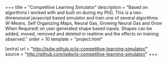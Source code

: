 +++
title = "Competitive Learning Simulator"
description = "Based on algorithms I worked with and built on during my PhD, This is a two-dimensional javascript based simulator and train one of several algorithms (K-Means, Self Organizing Maps, Neural Gas, Growing Neural Gas and Grow When Required) on user generated shape based inputs. Shapes can be added, moved, removed and deleted in realtime and the effects on training observed."
order = 10
template = "project.html"

[extra]
url = "http://jsdw.github.io/js-competitive-learning-simulator/"
source = "http://github.com/jsdw/js-competitive-learning-simulator/"
+++